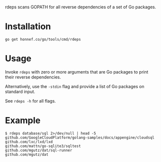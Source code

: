 rdeps scans GOPATH for all reverse dependencies of a set of Go
packages.

# Installation

```
go get honnef.co/go/tools/cmd/rdeps
```

# Usage

Invoke `rdeps` with zero or more arguments that are Go packages to
print their reverse dependencies.

Alternatively, use the `-stdin` flag and provide a list of Go packages
on standard input.

See `rdeps -h` for all flags.

# Example

```
$ rdeps database/sql 2>/dev/null | head -5
github.com/GoogleCloudPlatform/golang-samples/docs/appengine/cloudsql
github.com/lxc/lxd/lxd
github.com/mattn/go-sqlite3/sqltest
github.com/mgutz/dat/sql-runner
github.com/mgutz/dat
```
